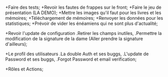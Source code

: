 +Faire des tests;
+Revoir les fautes de frappes sur le front;
+Faire le jeu de présentation (LA DEMO);
+Mettre les images qu'il faut pour les livres et les mémoires;
+Téléchargement de mémoires;
+Renvoyer les données pour les statistiques;
+Prévoir de vider les énéamiens qui ne sont plus d'actualité;


+Revoir l'update de configuration
   .Retirer les champs inutiles,
   .Permettre la modification de la signature de la dame (Aller prendre la signature d'ailleurs);

+Le profil des utilisateurs
   .La double Auth et ses buggs,
   .L'update de Password et ses buggs,
   .Forgot Password et email verification;

+Rôles et Actions;
